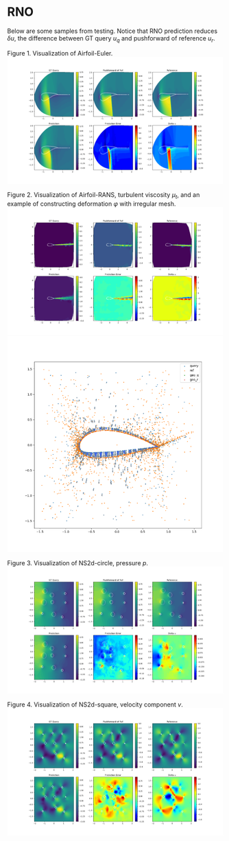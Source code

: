 # RNO

Below are some samples from testing. Notice that RNO prediction reduces $\delta u$, the difference between GT query $u_q$ and pushforward of reference $u_r$.  

Figure 1. Visualization of Airfoil-Euler. 
![fig1](./fig/airfoil2d_euler_y_component_0.png)

Figure 2. Visualization of Airfoil-RANS, turbulent viscosity $\mu_t$, and an example of constructing deformation $\varphi$ with irregular mesh.
![fig2](./fig/airfoil2d_rans_y_component_3.png)
![fig2.1](./fig/Airfoil-RANS-phi.png)

Figure 3. Visualization of NS2d-circle, pressure $p$. 
![fig3](./fig/ns2d_y_component_2.png)

Figure 4. Visualization of NS2d-square, velocity component $v$. 
![fig4](./fig/ns2dsq_y_component_1.png)
